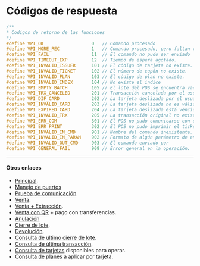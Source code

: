 # Códigos de respuesta
````c
/**
* Codigos de retorno de las funciones
*/
#define VPI_OK                  0   // Comando procesado
#define VPI_MORE_REC            1   // Comando procesado, pero faltan registros
#define VPI_FAIL                11  // El comando no pudo ser enviado
#define VPI_TIMEOUT_EXP         12  // Tiempo de espera agotado.
#define VPI_INVALID_ISSUER      101 // El código de tarjeta no existe.
#define VPI_INVALID_TICKET      102 // El número de cupón no existe.
#define VPI_INVALID_PLAN        103 // El código de plan no existe.
#define VPI_INVALID_INDEX       104 // No existe el indice
#define VPI_EMPTY_BATCH         105 // El lote del POS se encuentra vacío.
#define VPI_TRX_CANCELED        201 // Transacción cancelada por el usuario.
#define VPI_DIF_CARD            202 // La tarjeta deslizada por el usuario no coincide con la pedida.
#define VPI_INVALID_CARD        203 // La tarjeta deslizada no es válida.
#define VPI_EXPIRED_CARD        204 // La tarjeta deslizada está vencida.
#define VPI_INVALID_TRX         205 // La transacción original no existe. 
#define VPI_ERR_COM             301 // El POS no pudo comunicarse con el host.
#define VPI_ERR_PRINT           302 // El POS no pudo imprimir el ticket.
#define VPI_INVALID_IN_CMD      901 // Nombre del comando inexistente.
#define VPI_INVALID_IN_PARAM    902 // Formato de algún parámetro de entrada no es correcto.
#define VPI_INVALID_OUT_CMD     903 // El comando enviado por
#define VPI_GENERAL_FAIL        909 // Error general en la operación.

````

---
#### Otros enlaces
- [Principal](../README.md).
- [Manejo de puertos](../Funcionalidades/Puertos.md)
- [Prueba de comunicación](../Funcionalidades/ComTest.md)
- [Venta](../Funcionalidades/Venta.md).
- [Venta + Extracción](../Funcionalidades/Venta+Extracción.md).
- [Venta con QR](../Funcionalidades/VentaQR.md) + pago con transferencias.
- [Anulación](../Funcionalidades/Anulacion.md)
- [Cierre de lote](../Funcionalidades/cierreLote.md).
- [Devolución](../Funcionalidades/Devolucion.md).
- [Consulta de último cierre de lote](../Funcionalidades/consultaCierre.md).
- [Consulta de última transacción](../Funcionalidades/consultaUltTransaccion.md).
- [Consulta de tarjetas](../Funcionalidades/consultaTarjetas.md) disponibles para operar.
- [Consulta de planes](../Funcionalidades/consultaPlanes.md) a aplicar por tarjeta.